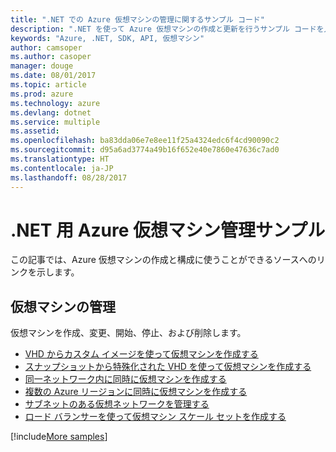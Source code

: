 ```yaml
---
title: ".NET での Azure 仮想マシンの管理に関するサンプル コード"
description: ".NET を使って Azure 仮想マシンの作成と更新を行うサンプル コードを入手しましょう"
keywords: "Azure, .NET, SDK, API, 仮想マシン"
author: camsoper
ms.author: casoper
manager: douge
ms.date: 08/01/2017
ms.topic: article
ms.prod: azure
ms.technology: azure
ms.devlang: dotnet
ms.service: multiple
ms.assetid: 
ms.openlocfilehash: ba83dda06e7e8ee11f25a4324edc6f4cd90090c2
ms.sourcegitcommit: d95a6ad3774a49b16f652e40e7860e47636c7ad0
ms.translationtype: HT
ms.contentlocale: ja-JP
ms.lasthandoff: 08/28/2017
---
```

# <a name="azure-virtual-machine-management-samples-for-net"></a>.NET 用 Azure 仮想マシン管理サンプル

この記事では、Azure 仮想マシンの作成と構成に使うことができるソースへのリンクを示します。

## <a name="manage-virtual-machines"></a>仮想マシンの管理

仮想マシンを作成、変更、開始、停止、および削除します。

* [VHD からカスタム イメージを使って仮想マシンを作成する](https://github.com/Azure-Samples/managed-disk-dotnet-create-virtual-machine-using-custom-image-from-VHD)
* [スナップショットから特殊化された VHD を使って仮想マシンを作成する](https://github.com/Azure-Samples/managed-disk-dotnet-create-virtual-machine-using-specialized-disk-from-snapshot)
* [同一ネットワーク内に同時に仮想マシンを作成する](https://github.com/Azure-Samples/compute-dotnet-manage-virtual-machines-with-network-in-parallel)
* [複数の Azure リージョンに同時に仮想マシンを作成する](https://github.com/Azure-Samples/compute-dotnet-create-virtual-machines-across-regions-in-parallel)
* [サブネットのある仮想ネットワークを管理する](https://github.com/Azure-Samples/network-dotnet-manage-virtual-network)
* [ロード バランサーを使って仮想マシン スケール セットを作成する](https://github.com/Azure-Samples/compute-dotnet-manage-virtual-machine-scale-sets)

[!include[More samples](includes/more-samples.md)]
